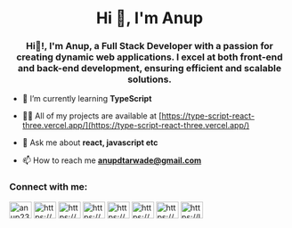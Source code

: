  
<h1 align="center">Hi 👋, I'm Anup</h1>
<h3 align="center">Hi👋!, I'm Anup, a Full Stack Developer with a passion for creating dynamic web applications. I excel at both front-end and back-end development, ensuring efficient and scalable solutions.</h3>

- 🌱 I’m currently learning **TypeScript**

- 👨‍💻 All of my projects are available at [https://type-script-react-three.vercel.app/](https://type-script-react-three.vercel.app/)

- 💬 Ask me about **react, javascript etc**

- 📫 How to reach me **anupdtarwade@gmail.com**

<h3 align="left">Connect with me:</h3>
<p align="left">
<a href="https://twitter.com/anup23257" target="blank"><img align="center" src="https://raw.githubusercontent.com/rahuldkjain/github-profile-readme-generator/master/src/images/icons/Social/twitter.svg" alt="anup23257" height="30" width="40" /></a>
<a href="https://linkedin.com/in/https://www.linkedin.com/in/anup-tarwade-2218962b2/" target="blank"><img align="center" src="https://raw.githubusercontent.com/rahuldkjain/github-profile-readme-generator/master/src/images/icons/Social/linked-in-alt.svg" alt="https://www.linkedin.com/in/anup-tarwade-2218962b2/" height="30" width="40" /></a>
<a href="https://stackoverflow.com/users/https://stackoverflow.com/users/22749570/anup-d-t" target="blank"><img align="center" src="https://raw.githubusercontent.com/rahuldkjain/github-profile-readme-generator/master/src/images/icons/Social/stack-overflow.svg" alt="https://stackoverflow.com/users/22749570/anup-d-t" height="30" width="40" /></a>
<a href="https://kaggle.com/https://www.kaggle.com/anupt1234" target="blank"><img align="center" src="https://raw.githubusercontent.com/rahuldkjain/github-profile-readme-generator/master/src/images/icons/Social/kaggle.svg" alt="https://www.kaggle.com/anupt1234" height="30" width="40" /></a>
<a href="https://instagram.com/https://www.instagram.com/anups.d.t127/" target="blank"><img align="center" src="https://raw.githubusercontent.com/rahuldkjain/github-profile-readme-generator/master/src/images/icons/Social/instagram.svg" alt="https://www.instagram.com/anups.d.t127/" height="30" width="40" /></a>
<a href="https://www.behance.net/https://www.behance.net/anuptarwade" target="blank"><img align="center" src="https://raw.githubusercontent.com/rahuldkjain/github-profile-readme-generator/master/src/images/icons/Social/behance.svg" alt="https://www.behance.net/anuptarwade" height="30" width="40" /></a>
<a href="https://www.codechef.com/users/https://www.codechef.com/users/anup_39" target="blank"><img align="center" src="https://cdn.jsdelivr.net/npm/simple-icons@3.1.0/icons/codechef.svg" alt="https://www.codechef.com/users/anup_39" height="30" width="40" /></a>
<a href="https://www.leetcode.com/https://leetcode.com/u/anup_477/" target="blank"><img align="center" src="https://raw.githubusercontent.com/rahuldkjain/github-profile-readme-generator/master/src/images/icons/Social/leet-code.svg" alt="https://leetcode.com/u/anup_477/" height="30" width="40" /></a>
</p>
